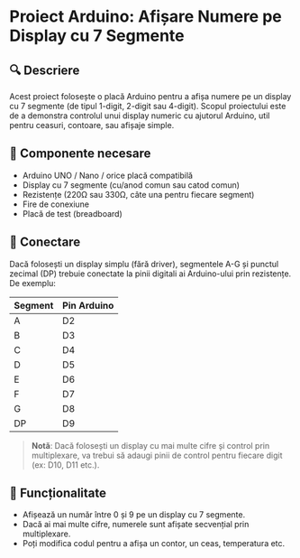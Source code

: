 # Proiect Arduino: Afișare Numere pe Display cu 7 Segmente

## 🔍 Descriere
Acest proiect folosește o placă Arduino pentru a afișa numere pe un display cu 7 segmente (de tipul 1-digit, 2-digit sau 4-digit). Scopul proiectului este de a demonstra controlul unui display numeric cu ajutorul Arduino, util pentru ceasuri, contoare, sau afișaje simple.

## 🧰 Componente necesare
- Arduino UNO / Nano / orice placă compatibilă
- Display cu 7 segmente (cu/anod comun sau catod comun)
- Rezistențe (220Ω sau 330Ω, câte una pentru fiecare segment)
- Fire de conexiune
- Placă de test (breadboard)

## 🔌 Conectare
Dacă folosești un display simplu (fără driver), segmentele A-G și punctul zecimal (DP) trebuie conectate la pinii digitali ai Arduino-ului prin rezistențe. De exemplu:

| Segment | Pin Arduino |
|---------|-------------|
| A       | D2          |
| B       | D3          |
| C       | D4          |
| D       | D5          |
| E       | D6          |
| F       | D7          |
| G       | D8          |
| DP      | D9          |

> **Notă**: Dacă folosești un display cu mai multe cifre și control prin multiplexare, va trebui să adaugi pinii de control pentru fiecare digit (ex: D10, D11 etc.).

## 🧠 Funcționalitate
- Afișează un număr între 0 și 9 pe un display cu 7 segmente.
- Dacă ai mai multe cifre, numerele sunt afișate secvențial prin multiplexare.
- Poți modifica codul pentru a afișa un contor, un ceas, temperatura etc.
